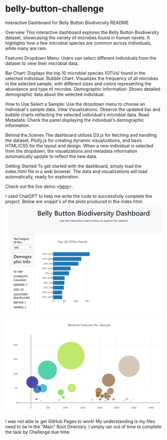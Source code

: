 # belly-button-challenge

Interactive Dashboard for Belly Button Biodiversity README

Overview
This interactive dashboard explores the Belly Button Biodiversity dataset, showcasing the variety of microbes found in human navels. It highlights how a few microbial species are common across individuals, while many are rare.

Features
Dropdown Menu: Users can select different individuals from the dataset to view their microbial data.

Bar Chart: Displays the top 10 microbial species (OTUs) found in the selected individual.
Bubble Chart: Visualizes the frequency of all microbes in the selected sample, with different sizes and colors representing the abundance and type of microbe.
Demographic Information: Shows detailed demographic data about the selected individual.

How to Use
Select a Sample: Use the dropdown menu to choose an individual's sample data.
View Visualizations: Observe the updated bar and bubble charts reflecting the selected individual's microbial data.
Read Metadata: Check the panel displaying the individual's demographic information.

Behind the Scenes
The dashboard utilizes D3.js for fetching and handling the dataset, Plotly.js for creating dynamic visualizations, and basic HTML/CSS for the layout and design. When a new individual is selected from the dropdown, the visualizations and metadata information automatically update to reflect the new data.

Getting Started
To get started with the dashboard, simply load the index.html file in a web browser. The data and visualizations will load automatically, ready for exploration.

Check out the live demo <[here](https://JonnyHaas.github.io/repository/)>.

I used ChatGPT to help me write the code to successfully complete the project.
Below are snippit's of the plots produced in the index.html.
![alt text](image.png)

![alt text](image-1.png)

I was not able to get GitHub Pages to work!  My understanding is my files need to be in the "Main" Root Directory.  I simply ran out of time to complete the task by Challenge due time.  
